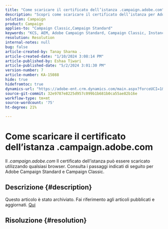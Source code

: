 ```yaml
---
title: "Come scaricare il certificato dell’istanza .campaign.adobe.com"
description: "Scopri come scaricare il certificato dell’istanza per Adobe Campaign Standard e Campaign Classic."
solution: Campaign
product: Campaign
applies-to: "Campaign Classic,Campaign Standard"
keywords: "KCS, AEM, Adobe Campaign Standard, Campaign Classic, Instance Certificate, .campaign.adobe.com"
resolution: Resolution
internal-notes: null
bug: false
article-created-by: Tanay Sharma .
article-created-date: "1/10/2024 3:08:14 PM"
article-published-by: Eshaa Tiwari
article-published-date: "5/2/2024 3:01:30 PM"
version-number: 7
article-number: KA-15088
hide: true
hidefromtoc: true
dynamics-url: "https://adobe-ent.crm.dynamics.com/main.aspx?forceUCI=1&pagetype=entityrecord&etn=knowledgearticle&id=e7004411-caaf-ee11-a569-6045bd006e5a"
source-git-commit: 32e9787e8225d957c099b1b681b0ca55ae82b16e
workflow-type: tm+mt
source-wordcount: '75'
ht-degree: 21%

---
```


# Come scaricare il certificato dell’istanza .campaign.adobe.com


Il *.campaign.adobe.com* Il certificato dell’istanza può essere scaricato utilizzando qualsiasi browser. Consulta i passaggi indicati di seguito per Adobe Campaign Standard e Campaign Classic.

## Descrizione {#description}

Questo articolo è stato archiviato. Fai riferimento agli articoli pubblicati e aggiornati. [Qui](https://experienceleague.adobe.com/search.html?lang=it#sort=relevancy)

## Risoluzione {#resolution}

